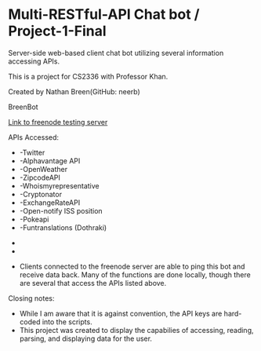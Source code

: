 # Multi-RESTful-API Chat bot / Project-1-Final
Server-side web-based client chat bot utilizing several information accessing APIs.

This is a project for CS2336 with Professor Khan.

Created by Nathan Breen(GitHub: neerb)
 
BreenBot  

[Link to freenode testing server](http://webchat.freenode.net)

APIs Accessed:
 * 	-Twitter
 *  -Alphavantage API
 * 	-OpenWeather
 * 	-ZipcodeAPI
 * 	-Whoismyrepresentative
 * 	-Cryptonator
 * 	-ExchangeRateAPI
 *  -Open-notify ISS position
 * 	-Pokeapi
 * 	-Funtranslations (Dothraki)
 -
 -
 * Clients connected to the freenode server are able to ping this bot and receive data back.  Many of the functions are done locally, though there are several that access the APIs listed above.

Closing notes:
* While I am aware that it is against convention, the API keys are hard-coded into the scripts.
* This project was created to display the capabilies of accessing, reading, parsing, and displaying data for the user.

